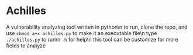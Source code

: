 # Achilles
A vulnerability analyzing tool written in python\n
to run, clone the repo, and use `chmod a+x achilles.py` to make it an executable file\n
type `./achilles.py` to run\n
`-h` for help\n
this tool can be customize for more fields to analyze
